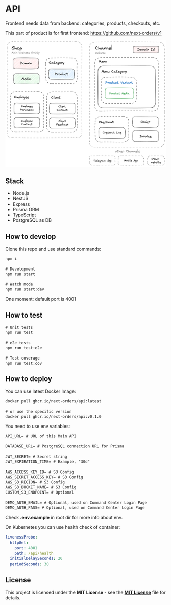 # API
Frontend needs data from backend: categories, products, checkouts, etc.

This part of product is for first frontend: https://github.com/next-orders/v1

![next-orders-entities](https://github.com/next-orders/api/blob/main/.github/next-orders-entities.png?raw=true)

## Stack

- Node.js
- NestJS
- Express
- Prisma ORM
- TypeScript
- PostgreSQL as DB

## How to develop

Clone this repo and use standard commands:

```shell
npm i

# Development
npm run start

# Watch mode
npm run start:dev
```

One moment: default port is 4001

## How to test

```shell
# Unit tests
npm run test

# e2e tests
npm run test:e2e

# Test coverage
npm run test:cov
```

## How to deploy

You can use latest Docker Image:

```shell
docker pull ghcr.io/next-orders/api:latest

# or use the specific version
docker pull ghcr.io/next-orders/api:v0.1.0
```

You need to use env variables:

```text
API_URL= # URL of this Main API

DATABASE_URL= # PostgreSQL connection URL for Prisma

JWT_SECRET= # Secret string
JWT_EXPIRATION_TIME= # Example, "30d"

AWS_ACCESS_KEY_ID= # S3 Config
AWS_SECRET_ACCESS_KEY= # S3 Config
AWS_S3_REGION= # S3 Config
AWS_S3_BUCKET_NAME= # S3 Config
CUSTOM_S3_ENDPOINT= # Optional

DEMO_AUTH_EMAIL= # Optional, used on Command Center Login Page
DEMO_AUTH_PASS= # Optional, used on Command Center Login Page
```

Check **.env.example** in root dir for more info about env.

On Kubernetes you can use health check of container:

```yaml
livenessProbe:
  httpGet:
    port: 4001
    path: /api/health
  initialDelaySeconds: 20
  periodSeconds: 30
```

## License

This project is licensed under the **MIT License** - see the [**MIT License**](https://github.com/next-orders/v1/blob/main/LICENSE) file for details.
